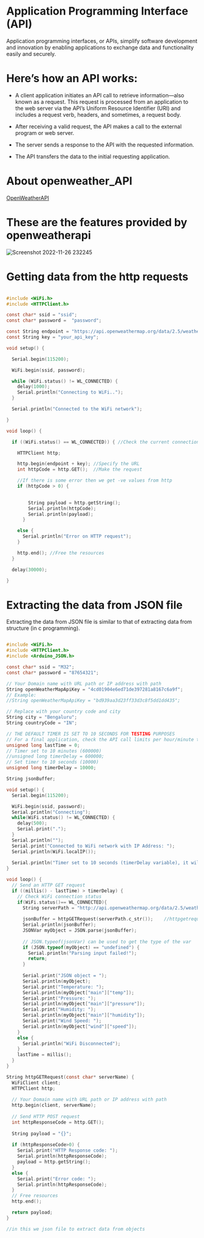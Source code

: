 # Application Programming Interface (API)

Application programming interfaces, or APIs, simplify software development and innovation by enabling applications to exchange data and functionality easily and securely.

# Here’s how an API works:

- A client application initiates an API call to retrieve information—also known as a request. This request is processed from an application to the web server via the API’s Uniform Resource Identifier (URI) and includes a request verb, headers, and sometimes, a request body.

- After receiving a valid request, the API makes a call to the external program or web server.

- The server sends a response to the API with the requested information.

- The API transfers the data to the initial requesting application.

# About openweather_API 

[OpenWeatherAPI](https://home.openweathermap.org/api_keys)

# These are the features provided by openweatherapi

![Screenshot 2022-11-26 232245](https://user-images.githubusercontent.com/90672297/204102396-daba3ba6-f2b4-498f-98d0-90ef93adcb4f.png)


# Getting data from the http requests

```c

#include <WiFi.h>
#include <HTTPClient.h>

const char* ssid = "ssid";
const char* password =  "password";

const String endpoint = "https://api.openweathermap.org/data/2.5/weather?q=Bengaluru,IN&APPID=";
const String key = "your_api_key";

void setup() {

  Serial.begin(115200);

  WiFi.begin(ssid, password);

  while (WiFi.status() != WL_CONNECTED) {
    delay(1000);
    Serial.println("Connecting to WiFi..");
  }

  Serial.println("Connected to the WiFi network");

}

void loop() {

  if ((WiFi.status() == WL_CONNECTED)) { //Check the current connection status

    HTTPClient http;

    http.begin(endpoint + key); //Specify the URL
    int httpCode = http.GET();  //Make the request

    //If there is some error then we get -ve values from http
    if (httpCode > 0) { 
    

        String payload = http.getString();
        Serial.println(httpCode);
        Serial.println(payload);
      }

    else {
      Serial.println("Error on HTTP request");
    }

    http.end(); //Free the resources
  }

  delay(30000);

}

```

# Extracting the data from JSON file

Extracting the data from JSON file is similar to that of extracting data from structure (in c programming).

```c

#include <WiFi.h>
#include <HTTPClient.h>
#include <Arduino_JSON.h>

const char* ssid = "M32";
const char* password = "87654321";

// Your Domain name with URL path or IP address with path
String openWeatherMapApiKey = "4cd01904e6ed71de397281a8167c6a9f";
// Example:
//String openWeatherMapApiKey = "bd939aa3d23ff33d3c8f5dd1dd435";

// Replace with your country code and city
String city = "Bengaluru";
String countryCode = "IN";

// THE DEFAULT TIMER IS SET TO 10 SECONDS FOR TESTING PURPOSES
// For a final application, check the API call limits per hour/minute to avoid getting blocked/banned
unsigned long lastTime = 0;
// Timer set to 10 minutes (600000)
//unsigned long timerDelay = 600000;
// Set timer to 10 seconds (10000)
unsigned long timerDelay = 10000;

String jsonBuffer;

void setup() {
  Serial.begin(115200);

  WiFi.begin(ssid, password);
  Serial.println("Connecting");
  while(WiFi.status() != WL_CONNECTED) {
    delay(500);
    Serial.print(".");
  }
  Serial.println("");
  Serial.print("Connected to WiFi network with IP Address: ");
  Serial.println(WiFi.localIP());
 
  Serial.println("Timer set to 10 seconds (timerDelay variable), it will take 10 seconds before publishing the first reading.");
}

void loop() {
  // Send an HTTP GET request
  if ((millis() - lastTime) > timerDelay) {
    // Check WiFi connection status
    if(WiFi.status()== WL_CONNECTED){
      String serverPath = "http://api.openweathermap.org/data/2.5/weather?q=" + city + "," + countryCode + "&APPID=" + openWeatherMapApiKey;
      
      jsonBuffer = httpGETRequest(serverPath.c_str());    //httpgetrequest is a function that u have created below after this loop
      Serial.println(jsonBuffer);
      JSONVar myObject = JSON.parse(jsonBuffer);
  
      // JSON.typeof(jsonVar) can be used to get the type of the var
      if (JSON.typeof(myObject) == "undefined") {
        Serial.println("Parsing input failed!");
        return;
      }
    
      Serial.print("JSON object = ");
      Serial.println(myObject);
      Serial.print("Temperature: ");
      Serial.println(myObject["main"]["temp"]);
      Serial.print("Pressure: ");
      Serial.println(myObject["main"]["pressure"]);
      Serial.print("Humidity: ");
      Serial.println(myObject["main"]["humidity"]);
      Serial.print("Wind Speed: ");
      Serial.println(myObject["wind"]["speed"]);
    }
    else {
      Serial.println("WiFi Disconnected");
    }
    lastTime = millis();
  }
}

String httpGETRequest(const char* serverName) {
  WiFiClient client;
  HTTPClient http;
    
  // Your Domain name with URL path or IP address with path
  http.begin(client, serverName);
  
  // Send HTTP POST request
  int httpResponseCode = http.GET();
  
  String payload = "{}"; 
  
  if (httpResponseCode>0) {
    Serial.print("HTTP Response code: ");
    Serial.println(httpResponseCode);
    payload = http.getString();
  }
  else {
    Serial.print("Error code: ");
    Serial.println(httpResponseCode);
  }
  // Free resources
  http.end();

  return payload;
}

//in this we json file to extract data from objects

```




